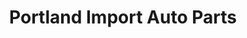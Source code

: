 ---
title: "Portland Import Auto Parts"
url: /portland/portland-import-auto-parts/
shop: Autoteile
---